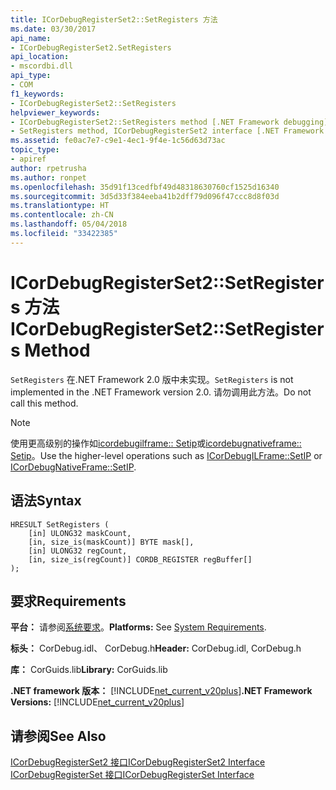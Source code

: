 ```yaml
---
title: ICorDebugRegisterSet2::SetRegisters 方法
ms.date: 03/30/2017
api_name:
- ICorDebugRegisterSet2.SetRegisters
api_location:
- mscordbi.dll
api_type:
- COM
f1_keywords:
- ICorDebugRegisterSet2::SetRegisters
helpviewer_keywords:
- ICorDebugRegisterSet2::SetRegisters method [.NET Framework debugging]
- SetRegisters method, ICorDebugRegisterSet2 interface [.NET Framework debugging]
ms.assetid: fe0ac7e7-c9e1-4ec1-9f4e-1c56d63d73ac
topic_type:
- apiref
author: rpetrusha
ms.author: ronpet
ms.openlocfilehash: 35d91f13cedfbf49d48318630760cf1525d16340
ms.sourcegitcommit: 3d5d33f384eeba41b2dff79d096f47ccc8d8f03d
ms.translationtype: HT
ms.contentlocale: zh-CN
ms.lasthandoff: 05/04/2018
ms.locfileid: "33422385"
---
```

# <a name="icordebugregisterset2setregisters-method"></a><span data-ttu-id="ec0a3-102">ICorDebugRegisterSet2::SetRegisters 方法</span><span class="sxs-lookup"><span data-stu-id="ec0a3-102">ICorDebugRegisterSet2::SetRegisters Method</span></span>
<span data-ttu-id="ec0a3-103">`SetRegisters` 在.NET Framework 2.0 版中未实现。</span><span class="sxs-lookup"><span data-stu-id="ec0a3-103">`SetRegisters` is not implemented in the .NET Framework version 2.0.</span></span> <span data-ttu-id="ec0a3-104">请勿调用此方法。</span><span class="sxs-lookup"><span data-stu-id="ec0a3-104">Do not call this method.</span></span>  
  
> [!NOTE]
>  <span data-ttu-id="ec0a3-105">使用更高级别的操作如[icordebugilframe:: Setip](../../../../docs/framework/unmanaged-api/debugging/icordebugilframe-setip-method.md)或[icordebugnativeframe:: Setip](../../../../docs/framework/unmanaged-api/debugging/icordebugnativeframe-setip-method.md)。</span><span class="sxs-lookup"><span data-stu-id="ec0a3-105">Use the higher-level operations such as [ICorDebugILFrame::SetIP](../../../../docs/framework/unmanaged-api/debugging/icordebugilframe-setip-method.md) or [ICorDebugNativeFrame::SetIP](../../../../docs/framework/unmanaged-api/debugging/icordebugnativeframe-setip-method.md).</span></span>  
  
## <a name="syntax"></a><span data-ttu-id="ec0a3-106">语法</span><span class="sxs-lookup"><span data-stu-id="ec0a3-106">Syntax</span></span>  
  
```  
HRESULT SetRegisters (  
    [in] ULONG32 maskCount,  
    [in, size_is(maskCount)] BYTE mask[],  
    [in] ULONG32 regCount,  
    [in, size_is(regCount)] CORDB_REGISTER regBuffer[]  
);  
```  
  
## <a name="requirements"></a><span data-ttu-id="ec0a3-107">要求</span><span class="sxs-lookup"><span data-stu-id="ec0a3-107">Requirements</span></span>  
 <span data-ttu-id="ec0a3-108">**平台：** 请参阅[系统要求](../../../../docs/framework/get-started/system-requirements.md)。</span><span class="sxs-lookup"><span data-stu-id="ec0a3-108">**Platforms:** See [System Requirements](../../../../docs/framework/get-started/system-requirements.md).</span></span>  
  
 <span data-ttu-id="ec0a3-109">**标头：** CorDebug.idl、 CorDebug.h</span><span class="sxs-lookup"><span data-stu-id="ec0a3-109">**Header:** CorDebug.idl, CorDebug.h</span></span>  
  
 <span data-ttu-id="ec0a3-110">**库：** CorGuids.lib</span><span class="sxs-lookup"><span data-stu-id="ec0a3-110">**Library:** CorGuids.lib</span></span>  
  
 <span data-ttu-id="ec0a3-111">**.NET framework 版本：** [!INCLUDE[net_current_v20plus](../../../../includes/net-current-v20plus-md.md)]</span><span class="sxs-lookup"><span data-stu-id="ec0a3-111">**.NET Framework Versions:** [!INCLUDE[net_current_v20plus](../../../../includes/net-current-v20plus-md.md)]</span></span>  
  
## <a name="see-also"></a><span data-ttu-id="ec0a3-112">请参阅</span><span class="sxs-lookup"><span data-stu-id="ec0a3-112">See Also</span></span>  
 [<span data-ttu-id="ec0a3-113">ICorDebugRegisterSet2 接口</span><span class="sxs-lookup"><span data-stu-id="ec0a3-113">ICorDebugRegisterSet2 Interface</span></span>](../../../../docs/framework/unmanaged-api/debugging/icordebugregisterset2-interface.md)  
 [<span data-ttu-id="ec0a3-114">ICorDebugRegisterSet 接口</span><span class="sxs-lookup"><span data-stu-id="ec0a3-114">ICorDebugRegisterSet Interface</span></span>](../../../../docs/framework/unmanaged-api/debugging/icordebugregisterset-interface.md)
